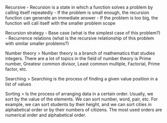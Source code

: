 Recursive   - Recursion is a state in which a function solves a problem by calling itself repeatedly
            - If the problem is small enough, the recursion function can generate an immediate answer
            - If the problem is too big, the function will call itself with the smaller problem scope
  
Recursion strategy  - Base case (what is the simplest case of this problem?)
                    - Recurrence relations (what is the recursive relationship of this problem with similar smaller problems?)

Number theory > Number theory is a branch of mathematics that studies integers. There are a lot of topics in the field of number theory is Prime number, Greatesr common divisor, Least common multiple, Factorial, Prime factor, etc.

Searching > Searching is the process of finding a given value position in a list of values

Sorting > Is the process of arranging data in a certain order. Usually, we sort by the value of the elements. We can sort number, word, pair, etc. For example, we can sort students by their height, and we can sort cities in alphabetical order or by their numbers of citizens. The most used orders are numerical order and alphabetical order.